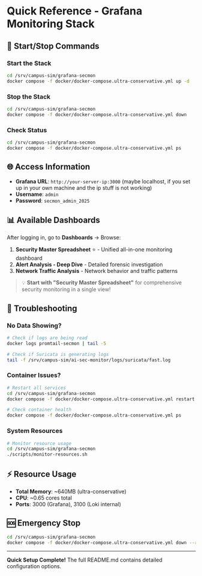 # Quick Reference - Grafana Monitoring Stack

## 🚀 Start/Stop Commands

### Start the Stack
```bash
cd /srv/campus-sim/grafana-secmon
docker compose -f docker/docker-compose.ultra-conservative.yml up -d
```

### Stop the Stack
```bash
cd /srv/campus-sim/grafana-secmon
docker compose -f docker/docker-compose.ultra-conservative.yml down
```

### Check Status
```bash
cd /srv/campus-sim/grafana-secmon
docker compose -f docker/docker-compose.ultra-conservative.yml ps
```

## 🌐 Access Information

- **Grafana URL**: `http://your-server-ip:3000` (maybe localhost, if you set up in your own machine and the ip stuff is not working)
- **Username**: `admin`
- **Password**: `secmon_admin_2025`

## 📊 Available Dashboards

After logging in, go to **Dashboards** → Browse:

1. **Security Master Spreadsheet** ⭐ - Unified all-in-one monitoring dashboard
2. **Alert Analysis - Deep Dive** - Detailed forensic investigation  
3. **Network Traffic Analysis** - Network behavior and traffic patterns

> 💡 **Start with "Security Master Spreadsheet"** for comprehensive security monitoring in a single view!

## 🔧 Troubleshooting

### No Data Showing?
```bash
# Check if logs are being read
docker logs promtail-secmon | tail -5

# Check if Suricata is generating logs
tail -f /srv/campus-sim/ai-sec-monitor/logs/suricata/fast.log
```

### Container Issues?
```bash
# Restart all services
cd /srv/campus-sim/grafana-secmon
docker compose -f docker/docker-compose.ultra-conservative.yml restart

# Check container health
docker compose -f docker/docker-compose.ultra-conservative.yml ps
```

### System Resources
```bash
# Monitor resource usage
cd /srv/campus-sim/grafana-secmon
./scripts/monitor-resources.sh
```

## ⚡ Resource Usage

- **Total Memory**: ~640MB (ultra-conservative)
- **CPU**: ~0.65 cores total
- **Ports**: 3000 (Grafana), 3100 (Loki internal)

## 🆘 Emergency Stop

```bash
cd /srv/campus-sim/grafana-secmon
docker compose -f docker/docker-compose.ultra-conservative.yml down --remove-orphans
```

---
**Quick Setup Complete!** The full README.md contains detailed configuration options.
